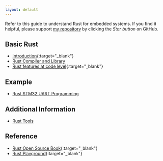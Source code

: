 ```yaml
---
layout: default
---
```


Refer to this guide to understand Rust for embedded systems. If you find it helpful, please support [my repository](https://github.com/RohitPatil555/Rust-Embedded) by clicking the *Star button* on GitHub.

## Basic Rust

* [Introduction](https://rohitpatil555.github.io/Rust-Embedded/presentation/intro.html){:target="_blank"}
* [Rust Compiler and Library](presentation/rust_compiler_and_library.md)
* [Rust features at code level](https://rohitpatil555.github.io/Rust-Embedded/presentation/rust_code_level.html){:target="_blank"}

## Example

* [Rust STM32 UART Programming](examples/01/doc.md)

## Additional Information
* [Rust Tools](presentation/rust_tools.md)

## Reference 

* [Rust Open Source Book](https://doc.rust-lang.org/book/){:target="_blank"}
* [Rust Playground](https://play.rust-lang.org/){:target="_blank"}
